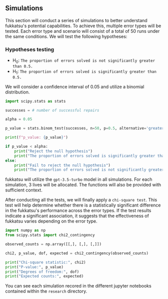 ## Simulations

This section will conduct a series of simulations to better understand fukkatsu's potential capabilities. To achieve this, multiple error types will be tested. Each error type and scenario will consist of a total of 50 runs under the same conditions. We will test the following hypotheses:

### Hypotheses testing

- H<sub>0</sub>: `The proportion of errors solved is not significantly greater than 0.5.`
- H<sub>1</sub>: `The proportion of errors solved is significantly greater than 0.5.`

We will consider a confidence interval of 0.05 and utilize a binomial distribution.

```python
import scipy.stats as stats

successes = # number of successful repairs

alpha = 0.05

p_value = stats.binom_test(successes, n=50, p=0.5, alternative='greater')

print(f"p_value: {p_value}")

if p_value < alpha:
    print("Reject the null hypothesis")
    print("The proportion of errors solved is significantly greater than 0.5.")
else:
    print("Fail to reject the null hypothesis")
    print("The proportion of errors solved is not significantly greater than 0.5.")
```


fukkatsu will utilize the `gpt-3.5-turbo` model in all simulations. For each simulation, 3 lives will be allocated. The functions will also be provided with sufficient context. 

After conducting all the tests, we will finally apply a `chi-square test`. This test will help determine whether there is a statistically significant difference in the fukkatsu's performance across the error types. If the test results indicate a significant association, it suggests that the effectiveness of fukkatsu varies depending on the error type.

```python
import numpy as np
from scipy.stats import chi2_contingency

observed_counts = np.array([[,], [,], [,]])

chi2, p_value, dof, expected = chi2_contingency(observed_counts)

print("Chi-square statistic:", chi2)
print("P-value:", p_value)
print("Degrees of freedom:", dof)
print("Expected counts:", expected)
```

You can see each simulation recored in the different jupyter notebooks contained within the `research` directory.
